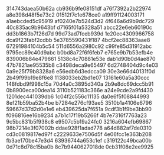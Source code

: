 314743daea50b62a
cb936b9fe08151df
a76f7392a2b22974
a8e398d48f5e73c2
01512f7c1e678ce0
a19ff91124003171
a1aebcded5c95919
af0240e7b524d3d2
4f646a6d9b9dc729
40c835ac9b9643bf
d7165f01a5328a51
abcc22e6eb60190c
dd3b1863b7f26d7d
99d73ad7fceb939d
1e20ec4309966758
dca9f23fabf2cdbb
5e3785590431f187
4bcf2ec88363aae8
67291984104b5c54
511d6556a2980c92
c99fe85d31912abc
9795ec89c40d9abc
b0bd8a72f6f6feb7
e765e9b7b53efb4e
839006b84e479661
5138c4c70881e53e
dab1d90b0d4ae870
47b7821ae95535b8
c3498deca9e65497
6d2748404d9c4e03
0a9e25f79b8328a6
e56edb6d3edcca09
30e3e66d40131f0d
2b49f99b19e8f6e8
1138033eb2bd1e07
13161e60a5a30ccc
148fdbd9f998c15a
70d4a0c3895d340a
2b9e8dc69dcc5b91
0b8900eca00dea14
3110b521183c366e
a24e9cde2a9fd430
1201dec441039db6
1c04f2c556c11135
da0e6f5f08844993
8ef21b59ba52b4be
b7284e276cf93ae5
3510b1a4106e6796
59667d37d2d0e1e6
eb439625da7f651a
9cdf3b1f9be3bb90
f096816ee16b9234
a7b1c17f19b5266f
4b7e7316f7763a23
9c5bc831b5f938c8
e9507c5b19a24fc0
3216a604efb69867
98b7214e3f07002b
ddae928f1adad778
a64d882af7de0310
cd3c0819817ed97f
c2229633e7506d5f
4e06fcc1e363b208
fb3ae170be47e3d4
63936744a653c1ef
c319122c49bca00b
0d71c8d78c15ba0b
8c7b9440627018de
0cb31f08e2ee9925
